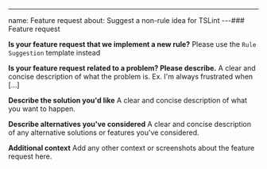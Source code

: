 ---
name: Feature request
about: Suggest a non-rule idea for TSLint
---### Feature request

**Is your feature request that we implement a new rule?**
Please use the `Rule Suggestion` template instead

**Is your feature request related to a problem? Please describe.**
A clear and concise description of what the problem is. Ex. I'm always frustrated when [...]

**Describe the solution you'd like**
A clear and concise description of what you want to happen.

**Describe alternatives you've considered**
A clear and concise description of any alternative solutions or features you've considered.

**Additional context**
Add any other context or screenshots about the feature request here.
